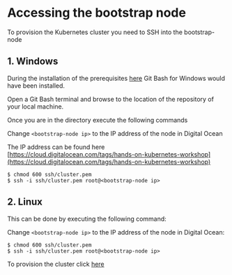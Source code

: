 # Accessing the bootstrap node

To provision the Kubernetes cluster you need to SSH into the bootstrap-node

## 1. Windows

During the installation of the prerequisites [here](windows-prerequisities.md) Git Bash for Windows would have been installed.

Open a Git Bash terminal and browse to the location of the repository of your local machine.

Once you are in the directory execute the following commands

Change `<bootstrap-node ip>` to the IP address of the node in Digital Ocean

The IP address can be found here [https://cloud.digitalocean.com/tags/hands-on-kubernetes-workshop](https://cloud.digitalocean.com/tags/hands-on-kubernetes-workshop)

```
$ chmod 600 ssh/cluster.pem
$ ssh -i ssh/cluster.pem root@<bootstrap-node ip>
```

## 2. Linux

This can be done by executing the following command:

Change `<bootstrap-node ip>` to the IP address of the node in Digital Ocean:

```
$ chmod 600 ssh/cluster.pem
$ ssh -i ssh/cluster.pem root@<bootstrap-node ip>
```

To provision the cluster click [here](5-provision-cluster.md)